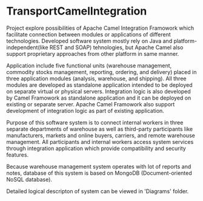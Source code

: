# TransportCamelIntegration

Project explore possibilities of Apache Camel Integration Framowork
which facilitate connection between modules or applications of different technologies.
Developed software system mostly rely on Java and platform-independent(like REST and SOAP) tehnologies, but Apache Camel also support proprietary approaches from other platform in same manner.

Application include five functional units (warehouse management, commodity stocks management, reporting, ordering, and delivery) placed in three application modules (analysis, warehouse, and shipping).
All three modules are developed as standalone application intended to be deployed on separate virtual or physical servers.
Integration logic is also developed by Camel Framowork as standalone application and it can be deployed on existing or separate server. 
Apache Camel Framowork also support development of integration logic as part of existing application.  

Purpose of this software system is to connect internal workers in three separate departments of warehouse as well as third-party participants like manufacturers, markets and online buyers, carriers, and remote warehouse management.
All participants and internal workers access system services through integration application which provide compatibility and security features.

Because warehouse management system operates with lot of reports and notes, database of this system is based on MongoDB (Document-oriented NoSQL database).

Detailed logical descripton of system can be viewed in 'Diagrams' folder.

